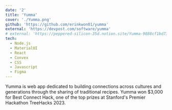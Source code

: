 ```yaml
---
date: '2'
title: 'Yumma'
cover: './Yumma.png'
github: 'https://github.com/erinkwon01/yumma'
external: 'https://devpost.com/software/yumma'
# external: 'https://peppered-silicon-35d.notion.site/Yumma-9888cf1bd73449a3819dee2a0df4bb66'
tech:
  - Node.js
  - MaterialUI
  - React
  - Convex
  - CSS
  - Javascript
  - Figma
---
```


Yumma is web app dedicated to building connections across cultures and generations through the sharing of traditional recipes. Yumma won $3,000 for Best Connect Hack, one of the top prizes at Stanford's Premier Hackathon TreeHacks 2023.

<!-- Designed interactive high-fidelity prototypes on Figma and brought them to life using React and CSS, incorporating features such as filtering options, difficulty ratings, recipe browsing, and a modal box  -->
